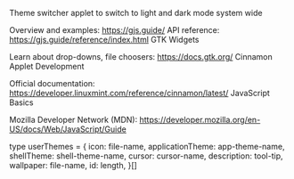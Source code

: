 Theme switcher applet to switch to light and dark mode system wide

Overview and examples: https://gjs.guide/
API reference: https://gjs.guide/reference/index.html
GTK Widgets

Learn about drop-downs, file choosers: https://docs.gtk.org/
Cinnamon Applet Development

Official documentation: https://developer.linuxmint.com/reference/cinnamon/latest/
JavaScript Basics

Mozilla Developer Network (MDN): https://developer.mozilla.org/en-US/docs/Web/JavaScript/Guide

type userThemes = {
    icon: file-name,
    applicationTheme: app-theme-name,
    shellTheme: shell-theme-name,
    cursor: cursor-name,
    description: tool-tip,
    wallpaper: file-name,
    id: length,
}[]